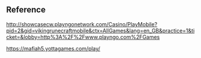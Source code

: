 ## Reference
http://showcasecw.playngonetwork.com/Casino/PlayMobile?pid=2&gid=vikingrunecraftmobile&ctx=AllGames&lang=en_GB&practice=1&ticket=&lobby=http%3A%2F%2Fwww.playngo.com%2FGames

https://mafiah5.yottagames.com/play/
